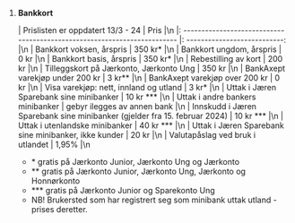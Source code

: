 1. **Bankkort**

   | Prislisten er oppdatert 13/3 - 24 | Pris |\n
   |: ------------------------------------------------------------------------ |: ---------------------------: |\n
   | Bankkort voksen, årspris | 350 kr\* |\n
   | Bankkort ungdom, årspris | 0 kr |\n
   | Bankkort basis, årspris | 350 kr\* |\n
   | Rebestilling av kort | 200 kr |\n
   | Tilleggskort på Jærkonto, Jærkonto Ung | 350 kr |\n
   | BankAxept varekjøp under 200 kr | 3 kr\*\* |\n
   | BankAxept varekjøp over 200 kr | 0 kr |\n
   | Visa varekjøp: nett, innland og utland | 3 kr\* |\n
   | Uttak i Jæren Sparebank sine minibanker | 10 kr \*\*\* |\n
   | Uttak i andre bankers minibanker | gebyr ilegges av annen bank |\n
   | Innskudd i Jæren Sparebank sine minibanker (gjelder fra 15. februar 2024) | 10 kr \*\*\* |\n
   | Uttak i utenlandske minibanker | 40 kr \*\*\* |\n
   | Uttak i Jæren Sparebank sine minibanker, ikke kunder | 20 kr |\n
   | Valutapåslag ved bruk i utlandet | 1,95% |\n

   - \* gratis på Jærkonto Junior, Jærkonto Ung og Jærkonto
   - \*\* gratis på Jærkonto Junior, Jærkonto Ung, Jærkonto og Honnørkonto
   - \*\*\* gratis på Jærkonto Junior og Sparekonto Ung
   - NB! Brukersted som har registrert seg som minibank uttak utland - prises deretter.
